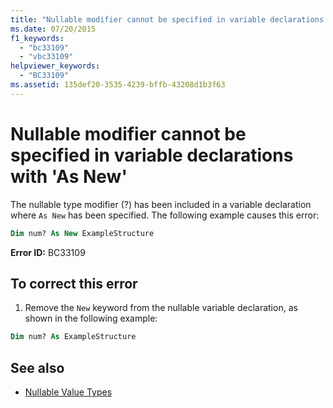 ```yaml
---
title: "Nullable modifier cannot be specified in variable declarations with 'As New'"
ms.date: 07/20/2015
f1_keywords: 
  - "bc33109"
  - "vbc33109"
helpviewer_keywords: 
  - "BC33109"
ms.assetid: 135def20-3535-4239-bffb-43208d1b3f63
---
```

# Nullable modifier cannot be specified in variable declarations with 'As New'
The nullable type modifier (?) has been included in a variable declaration where `As New` has been specified. The following example causes this error:  
  
```vb  
Dim num? As New ExampleStructure  
```  
  
 **Error ID:** BC33109  
  
## To correct this error  
  
1.  Remove the `New` keyword from the nullable variable declaration, as shown in the following example:  
  
```vb  
Dim num? As ExampleStructure  
```  
  
## See also

- [Nullable Value Types](../../visual-basic/programming-guide/language-features/data-types/nullable-value-types.md)
